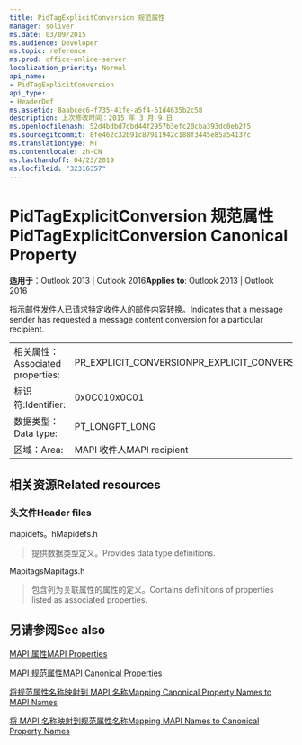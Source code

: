 ```yaml
---
title: PidTagExplicitConversion 规范属性
manager: soliver
ms.date: 03/09/2015
ms.audience: Developer
ms.topic: reference
ms.prod: office-online-server
localization_priority: Normal
api_name:
- PidTagExplicitConversion
api_type:
- HeaderDef
ms.assetid: 8aabcec6-f735-41fe-a5f4-61d4635b2c58
description: 上次修改时间：2015 年 3 月 9 日
ms.openlocfilehash: 52d4bdbd7dbd44f2957b3efc20cba393dc0eb2f5
ms.sourcegitcommit: 8fe462c32b91c87911942c188f3445e85a54137c
ms.translationtype: MT
ms.contentlocale: zh-CN
ms.lasthandoff: 04/23/2019
ms.locfileid: "32316357"
---
```

# <a name="pidtagexplicitconversion-canonical-property"></a><span data-ttu-id="13135-103">PidTagExplicitConversion 规范属性</span><span class="sxs-lookup"><span data-stu-id="13135-103">PidTagExplicitConversion Canonical Property</span></span>

  
  
<span data-ttu-id="13135-104">**适用于**：Outlook 2013 | Outlook 2016</span><span class="sxs-lookup"><span data-stu-id="13135-104">**Applies to**: Outlook 2013 | Outlook 2016</span></span> 
  
<span data-ttu-id="13135-105">指示邮件发件人已请求特定收件人的邮件内容转换。</span><span class="sxs-lookup"><span data-stu-id="13135-105">Indicates that a message sender has requested a message content conversion for a particular recipient.</span></span>
  
|||
|:-----|:-----|
|<span data-ttu-id="13135-106">相关属性：</span><span class="sxs-lookup"><span data-stu-id="13135-106">Associated properties:</span></span>  <br/> |<span data-ttu-id="13135-107">PR_EXPLICIT_CONVERSION</span><span class="sxs-lookup"><span data-stu-id="13135-107">PR_EXPLICIT_CONVERSION</span></span>  <br/> |
|<span data-ttu-id="13135-108">标识符:</span><span class="sxs-lookup"><span data-stu-id="13135-108">Identifier:</span></span>  <br/> |<span data-ttu-id="13135-109">0x0C01</span><span class="sxs-lookup"><span data-stu-id="13135-109">0x0C01</span></span>  <br/> |
|<span data-ttu-id="13135-110">数据类型：</span><span class="sxs-lookup"><span data-stu-id="13135-110">Data type:</span></span>  <br/> |<span data-ttu-id="13135-111">PT_LONG</span><span class="sxs-lookup"><span data-stu-id="13135-111">PT_LONG</span></span>  <br/> |
|<span data-ttu-id="13135-112">区域：</span><span class="sxs-lookup"><span data-stu-id="13135-112">Area:</span></span>  <br/> |<span data-ttu-id="13135-113">MAPI 收件人</span><span class="sxs-lookup"><span data-stu-id="13135-113">MAPI recipient</span></span>  <br/> |
   
## <a name="related-resources"></a><span data-ttu-id="13135-114">相关资源</span><span class="sxs-lookup"><span data-stu-id="13135-114">Related resources</span></span>

### <a name="header-files"></a><span data-ttu-id="13135-115">头文件</span><span class="sxs-lookup"><span data-stu-id="13135-115">Header files</span></span>

<span data-ttu-id="13135-116">mapidefs。h</span><span class="sxs-lookup"><span data-stu-id="13135-116">Mapidefs.h</span></span>
  
> <span data-ttu-id="13135-117">提供数据类型定义。</span><span class="sxs-lookup"><span data-stu-id="13135-117">Provides data type definitions.</span></span>
    
<span data-ttu-id="13135-118">Mapitags</span><span class="sxs-lookup"><span data-stu-id="13135-118">Mapitags.h</span></span>
  
> <span data-ttu-id="13135-119">包含列为关联属性的属性的定义。</span><span class="sxs-lookup"><span data-stu-id="13135-119">Contains definitions of properties listed as associated properties.</span></span>
    
## <a name="see-also"></a><span data-ttu-id="13135-120">另请参阅</span><span class="sxs-lookup"><span data-stu-id="13135-120">See also</span></span>



[<span data-ttu-id="13135-121">MAPI 属性</span><span class="sxs-lookup"><span data-stu-id="13135-121">MAPI Properties</span></span>](mapi-properties.md)
  
[<span data-ttu-id="13135-122">MAPI 规范属性</span><span class="sxs-lookup"><span data-stu-id="13135-122">MAPI Canonical Properties</span></span>](mapi-canonical-properties.md)
  
[<span data-ttu-id="13135-123">将规范属性名称映射到 MAPI 名称</span><span class="sxs-lookup"><span data-stu-id="13135-123">Mapping Canonical Property Names to MAPI Names</span></span>](mapping-canonical-property-names-to-mapi-names.md)
  
[<span data-ttu-id="13135-124">将 MAPI 名称映射到规范属性名称</span><span class="sxs-lookup"><span data-stu-id="13135-124">Mapping MAPI Names to Canonical Property Names</span></span>](mapping-mapi-names-to-canonical-property-names.md)

